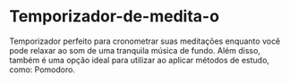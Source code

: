 # Temporizador-de-medita-o
Temporizador perfeito para cronometrar suas meditações enquanto você pode relaxar ao som de uma tranquila música de fundo. Além disso, também é uma opção ideal para utilizar ao aplicar métodos de estudo, como: Pomodoro.
